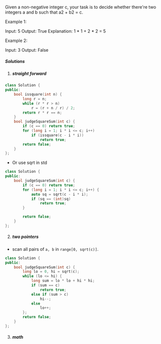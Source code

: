 Given a non-negative integer c, your task is to decide whether there're two integers a and b such that a2 + b2 = c.

Example 1:

Input: 5
Output: True
Explanation: 1 * 1 + 2 * 2 = 5
 

Example 2:

Input: 3
Output: False

##### Solutions

1. ##### straight forward

```cpp
class Solution {
public:
    bool issquare(int n) {
        long r = n;
        while (r * r > n)
            r = (r + n / r) / 2;
        return r * r == n;
    }
    bool judgeSquareSum(int c) {
        if (c == 0) return true;
        for (long i = 1; i * i <= c; i++)
            if (issquare(c - i * i))
                return true;
        return false;
    }
};
```

- Or use sqrt in std

```cpp
class Solution {
public:
    bool judgeSquareSum(int c) {
        if (c == 0) return true;
        for (long i = 1; i * i <= c; i++) {
            auto sq = sqrt(c - i * i);
            if (sq == (int)sq)
                return true;
        }

        return false;
    }
};
```


2. ##### two pointers

- scan all pairs of `a, b` in `range[0, sqrt(c)]`.

```cpp
class Solution {
public:
    bool judgeSquareSum(int c) {
        long lo = 0, hi = sqrt(c);
        while (lo <= hi) {
            long sum = lo * lo + hi * hi;
            if (sum == c)
                return true;
            else if (sum > c)
                hi--;
            else
                lo++;
        };
        return false;
    }
};
```

3. ##### math